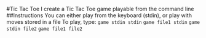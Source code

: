 #Tic Tac Toe
I create a Tic Tac Toe game playable from the command line
##Instructions
You can either play from the keyboard (stdin), or play with moves stored in a file
To play, type:
`game stdin stdin`
`game file1 stdin`
`game stdin file2`
`game file1 file2`
